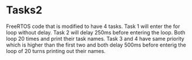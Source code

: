 # Tasks2
FreeRTOS code that is modified to have 4 tasks.  Task 1 will enter the for loop without delay. Task 2 will delay 250ms before entering the loop. Both loop 20 times and print their task names. Task 3 and 4 have same priority which is higher than the first two and both delay 500ms before enterig the loop of 20 turns printing out their names.
